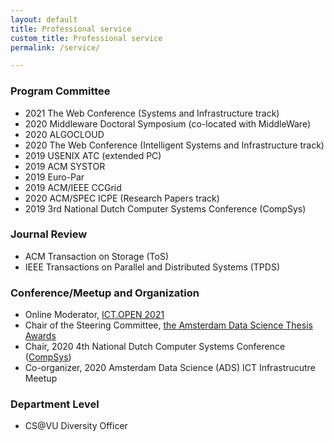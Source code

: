 ```yaml
---
layout: default
title: Professional service
custom_title: Professional service
permalink: /service/

---
```

   
### Program Committee
  * 2021 The Web Conference (Systems and Infrastructure track)
  * 2020 Middleware Doctoral Symposium (co-located with MiddleWare)
  * 2020 ALGOCLOUD
  * 2020 The Web Conference (Intelligent Systems and Infrastructure track)
  * 2019 USENIX ATC (extended PC)
  * 2019 ACM SYSTOR
  * 2019 Euro-Par
  * 2019 ACM/IEEE CCGrid
  * 2020 ACM/SPEC ICPE (Research Papers track)
  * 2019 3rd National Dutch Computer Systems Conference (CompSys)

### Journal Review 
  * ACM Transaction on Storage (ToS)
  * IEEE Transactions on Parallel and Distributed Systems (TPDS)

### Conference/Meetup and Organization 
  * Online Moderator, [ICT.OPEN 2021](https://www.ictopen.nl/programme2021)
  * Chair of the Steering Committee, [the Amsterdam Data Science Thesis Awards](https://amsterdamdatascience.nl/events/thesis-awards/)
  * Chair, 2020 4th National Dutch Computer Systems Conference ([CompSys](https://www.compsys.science/))
  * Co-organizer, 2020 Amsterdam Data Science (ADS) ICT Infrastrucutre Meetup

### Department Level 
  * CS@VU Diversity Officer 
